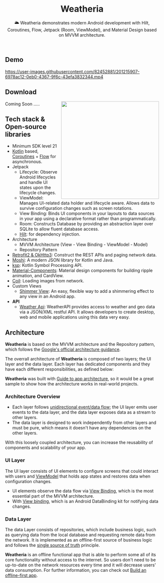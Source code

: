 <h1 align="center">Weatheria</h1>



<p align="center">  
🌥 Weatheria demonstrates modern Android development with Hilt, Coroutines, Flow, Jetpack (Room, ViewModel), and Material Design based on MVVM architecture.
</p>
</br>


## Demo
   https://user-images.githubusercontent.com/82452881/201215907-6978ac12-0eb0-4367-9f6c-43efa3832344.mp4
## Download
 Coming Soon .....
<img src="/previews/preview.gif" align="right" width="320"/>

## Tech stack & Open-source libraries
- Minimum SDK level 21
- [Kotlin](https://kotlinlang.org/) based, [Coroutines](https://github.com/Kotlin/kotlinx.coroutines) + [Flow](https://kotlin.github.io/kotlinx.coroutines/kotlinx-coroutines-core/kotlinx.coroutines.flow/) for asynchronous.
- Jetpack
  - Lifecycle: Observe Android lifecycles and handle UI states upon the lifecycle changes.
  - ViewModel: Manages UI-related data holder and lifecycle aware. Allows data to survive configuration changes such as screen rotations.
  - View Binding: Binds UI components in your layouts to data sources in your app using a declarative format rather than programmatically.
  - Room: Constructs Database by providing an abstraction layer over SQLite to allow fluent database access.
  - [Hilt](https://dagger.dev/hilt/): for dependency injection.
- Architecture
  - MVVM Architecture (View - View Binding - ViewModel - Model)
  - Repository Pattern
- [Retrofit2 & OkHttp3](https://github.com/square/retrofit): Construct the REST APIs and paging network data.
- [Moshi](https://github.com/square/moshi/): A modern JSON library for Kotlin and Java.
- [ksp](https://github.com/google/ksp): Kotlin Symbol Processing API.
- [Material-Components](https://github.com/material-components/material-components-android): Material design components for building ripple animation, and CardView.
- [Coil](https://github.com/coil-kt/coil): Loading images from network.
- Custom Views
  - [Shimmer View](https://github.com/facebook/shimmer-android): An easy, flexible way to add a shimmering effect to any view in an Android app.
- **API** 
  - [Weather Api](http://api.weatherapi.com/v1/): WeatherAPI provides access to weather and geo data via a JSON/XML restful API. It allows developers to create desktop, web and mobile applications using this data very easy.

## Architecture
**Weatheria** is based on the MVVM architecture and the Repository pattern, which follows the [Google's official architecture guidance](https://developer.android.com/topic/architecture).

The overrall architecture of **Weatheria** is composed of two layers; the UI layer and the data layer. Each layer has dedicated components and they have each different responsibilities, as defined below:

**Weatheria** was built with [Guide to app architecture](https://developer.android.com/topic/architecture), so it would be a great sample to show how the architecture works in real-world projects.


### Architecture Overview

- Each layer follows [unidirectional event/data flow](https://developer.android.com/topic/architecture/ui-layer#udf); the UI layer emits user events to the data layer, and the data layer exposes data as a stream to other layers.
- The data layer is designed to work independently from other layers and must be pure, which means it doesn't have any dependencies on the other layers.

With this loosely coupled architecture, you can increase the reusability of components and scalability of your app.

### UI Layer

The UI layer consists of UI elements to configure screens that could interact with users and [ViewModel](https://developer.android.com/topic/libraries/architecture/viewmodel) that holds app states and restores data when configuration changes.
- UI elements observe the data flow via [View Binding](https://developer.android.com/topic/libraries/view-binding), which is the most essential part of the MVVM architecture. 
- With [View binding](https://developer.android.com/topic/libraries/view-binding), which is an Android DataBinding kit for notifying data changes.

### Data Layer

The data Layer consists of repositories, which include business logic, such as querying data from the local database and requesting remote data from the network. It is implemented as an offline-first source of business logic and follows the [single source of truth](https://en.wikipedia.org/wiki/Single_source_of_truth) principle.<br>

**Weatheria** is an offline functional app that is able to perform some all of its core functionality without access to the internet. 
So users don't need to be up-to-date on the network resources every time and it will decrease users' data consumption. For further information, you can check out [Build an offline-first app](https://developer.android.com/topic/architecture/data-layer/offline-first).




